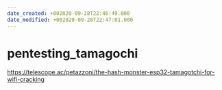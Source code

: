 ```yaml
---
date_created: +002020-09-28T22:46:49.000
date_modified: +002020-09-28T22:47:01.000
---
```


# pentesting_tamagochi

https://telescope.ac/petazzoni/the-hash-monster-esp32-tamagotchi-for-wifi-cracking
